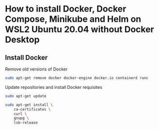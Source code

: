 # How to install Docker, Docker Compose, Minikube and Helm on WSL2 Ubuntu 20.04 without Docker Desktop

## Install Docker

Remove old versions of Docker
```sh
sudo apt-get remove docker docker-engine docker.io containerd runc
```

Update repositories and install Docker requisites
```sh
sudo apt-get update

sudo apt-get install \
    ca-certificates \
    curl \
    gnupg \
    lsb-release
```

